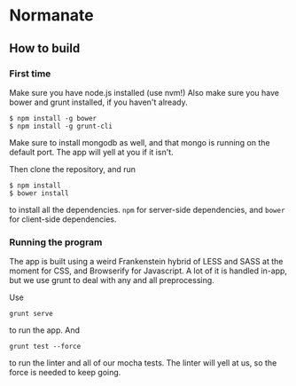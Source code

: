 # Normanate

## How to build

### First time

Make sure you have node.js installed (use nvm!) Also make sure you have bower and grunt installed, if you haven't already.

    $ npm install -g bower
    $ npm install -g grunt-cli

Make sure to install mongodb as well, and that mongo is running on the default port. The app will yell at you if it isn't.

Then clone the repository, and run

    $ npm install
    $ bower install

to install all the dependencies. `npm` for server-side dependencies, and `bower` for client-side dependencies.

### Running the program

The app is built using a weird Frankenstein hybrid of LESS and SASS at the moment for CSS, and Browserify for Javascript. A lot of it is handled in-app, but we use grunt to deal with any and all preprocessing.

Use

    grunt serve

to run the app. And

    grunt test --force

to run the linter and all of our mocha tests. The linter will yell at us, so the force is needed to keep going.

